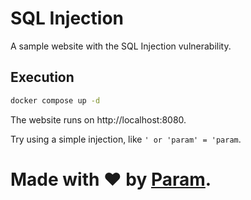 # SQL Injection
A sample website with the SQL Injection vulnerability.

## Execution
```bash
docker compose up -d
```

The website runs on http://localhost:8080.

Try using a simple injection, like `' or 'param' = 'param`.

# Made with ❤ by [Param](https://www.paramsid.com).